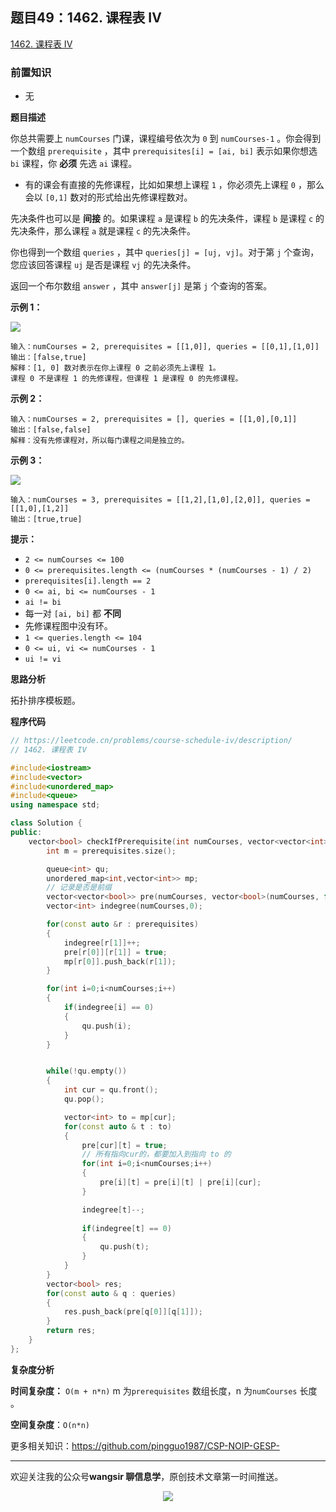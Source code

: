 ﻿## 题目49：1462. 课程表 IV

[1462. 课程表 IV](https://leetcode.cn/problems/course-schedule-iv/)

### 前置知识

- 无

**题目描述**

你总共需要上 `numCourses` 门课，课程编号依次为 `0` 到 `numCourses-1` 。你会得到一个数组 `prerequisite` ，其中 `prerequisites[i] = [ai, bi]` 表示如果你想选 `bi` 课程，你 **必须** 先选 `ai` 课程。

- 有的课会有直接的先修课程，比如如果想上课程 `1` ，你必须先上课程 `0` ，那么会以 `[0,1]` 数对的形式给出先修课程数对。

先决条件也可以是 **间接** 的。如果课程 `a` 是课程 `b` 的先决条件，课程 `b` 是课程 `c` 的先决条件，那么课程 `a` 就是课程 `c` 的先决条件。

你也得到一个数组 `queries` ，其中 `queries[j] = [uj, vj]`。对于第 `j` 个查询，您应该回答课程 `uj` 是否是课程 `vj` 的先决条件。

返回一个布尔数组 `answer` ，其中 `answer[j]` 是第 `j` 个查询的答案。

 

**示例 1：**

<img src ="https://cdn.jsdelivr.net/gh/pingguo1987/CSP-NOIP-GESP-/image/pic/图论/图论_题目49：1462. 课程表 IV/courses4-1-graph.jpg" />

```
输入：numCourses = 2, prerequisites = [[1,0]], queries = [[0,1],[1,0]]
输出：[false,true]
解释：[1, 0] 数对表示在你上课程 0 之前必须先上课程 1。
课程 0 不是课程 1 的先修课程，但课程 1 是课程 0 的先修课程。
```

**示例 2：**

```
输入：numCourses = 2, prerequisites = [], queries = [[1,0],[0,1]]
输出：[false,false]
解释：没有先修课程对，所以每门课程之间是独立的。
```

**示例 3：**

<img src ="https://cdn.jsdelivr.net/gh/pingguo1987/CSP-NOIP-GESP-/image/pic/图论/图论_题目49：1462. 课程表 IV/courses4-3-graph.jpg" />

```
输入：numCourses = 3, prerequisites = [[1,2],[1,0],[2,0]], queries = [[1,0],[1,2]]
输出：[true,true]
```

 

**提示：**



- `2 <= numCourses <= 100`
- `0 <= prerequisites.length <= (numCourses * (numCourses - 1) / 2)`
- `prerequisites[i].length == 2`
- `0 <= ai, bi <= numCourses - 1`
- `ai != bi`
- 每一对 `[ai, bi]` 都 **不同**
- 先修课程图中没有环。
- `1 <= queries.length <= 104`
- `0 <= ui, vi <= numCourses - 1`
- `ui != vi`

**思路分析**

拓扑排序模板题。

**程序代码**

```c++
// https://leetcode.cn/problems/course-schedule-iv/description/
// 1462. 课程表 IV

#include<iostream>
#include<vector>
#include<unordered_map>
#include<queue>
using namespace std;

class Solution {
public:
    vector<bool> checkIfPrerequisite(int numCourses, vector<vector<int>>& prerequisites, vector<vector<int>>& queries) {
        int m = prerequisites.size();

        queue<int> qu;
        unordered_map<int,vector<int>> mp;
        // 记录是否是前缀
        vector<vector<bool>> pre(numCourses, vector<bool>(numCourses, false));
        vector<int> indegree(numCourses,0);

        for(const auto &r : prerequisites)
        {
            indegree[r[1]]++;
            pre[r[0]][r[1]] = true;
            mp[r[0]].push_back(r[1]);
        }

        for(int i=0;i<numCourses;i++)
        {
            if(indegree[i] == 0)
            {
                qu.push(i);
            }
        }


        while(!qu.empty())
        {
            int cur = qu.front();
            qu.pop();

            vector<int> to = mp[cur];
            for(const auto & t : to)
            {
                pre[cur][t] = true;
                // 所有指向cur的，都要加入到指向 to 的
                for(int i=0;i<numCourses;i++)
                {
                    pre[i][t] = pre[i][t] | pre[i][cur];
                }

                indegree[t]--;
                
                if(indegree[t] == 0)
                {
                    qu.push(t);
                }
            }
        }
        vector<bool> res;
        for(const auto & q : queries)
        {
            res.push_back(pre[q[0]][q[1]]);
        }
        return res;
    }
};
```



**复杂度分析**

**时间复杂度：** `O(m + n*n)` m 为`prerequisites` 数组长度，n 为`numCourses` 长度 。

**空间复杂度**：`O(n*n)`

更多相关知识：https://github.com/pingguo1987/CSP-NOIP-GESP-

---

欢迎关注我的公众号**wangsir 聊信息学**，原创技术文章第一时间推送。

<center>
    <img src="https://cdn.jsdelivr.net/gh/pingguo1987/CSP-NOIP-GESP-/image/pic/公众号-扫码版.png">
</center>
